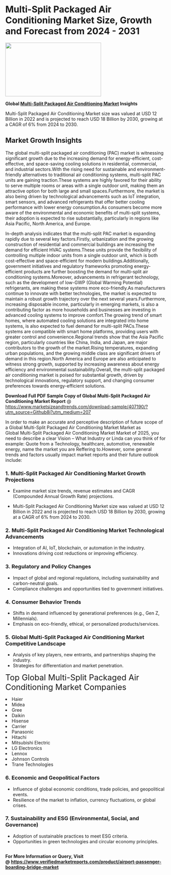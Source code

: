 <H1>Multi-Split Packaged Air Conditioning Market Size, Growth and Forecast from 2024 - 2031</H1><img class="aligncenter size-medium wp-image-584254" src="https://thirdeyenews.in/wp-content/uploads/2024/09/Global-Market-Research-300x168.jpeg" alt="" width="300" height="168" /><p><strong>Global&nbsp;<a href="https://www.marketsizeandtrends.com/download-sample/407190/?utm_source=Github8j?utm_medium=207">Multi-Split Packaged Air Conditioning Market</a> Insights</strong></p><p>Multi-Split Packaged Air Conditioning Market size was valued at USD 12 Billion in 2022 and is projected to reach USD 18 Billion by 2030, growing at a CAGR of 6% from 2024 to 2030.</p><p><h2>Market Growth Insights</h2> <p>The global multi-split packaged air conditioning (PAC) market is witnessing significant growth due to the increasing demand for energy-efficient, cost-effective, and space-saving cooling solutions in residential, commercial, and industrial sectors.With the rising need for sustainable and environment-friendly alternatives to traditional air conditioning systems, multi-split PAC units are gaining traction.These systems are highly favored for their ability to serve multiple rooms or areas with a single outdoor unit, making them an attractive option for both large and small spaces.Furthermore, the market is also being driven by technological advancements such as IoT integration, smart sensors, and advanced refrigerants that offer better cooling performance with lower energy consumption.As consumers become more aware of the environmental and economic benefits of multi-split systems, their adoption is expected to rise substantially, particularly in regions like Asia Pacific, North America, and Europe.</p> <p>In-depth analysis indicates that the multi-split PAC market is expanding rapidly due to several key factors.Firstly, urbanization and the growing construction of residential and commercial buildings are increasing the demand for efficient HVAC systems.These units provide the flexibility of controlling multiple indoor units from a single outdoor unit, which is both cost-effective and space-efficient for modern buildings.Additionally, government initiatives and regulatory frameworks promoting energy-efficient products are further boosting the demand for multi-split air conditioning systems.Moreover, advancements in refrigerant technology, such as the development of low-GWP (Global Warming Potential) refrigerants, are making these systems more eco-friendly.As manufacturers continue to innovate with better technologies, the market is expected to maintain a robust growth trajectory over the next several years.Furthermore, increasing disposable income, particularly in emerging markets, is also a contributing factor as more households and businesses are investing in advanced cooling systems to improve comfort.The growing trend of smart homes, where automated cooling solutions are integrated into home systems, is also expected to fuel demand for multi-split PACs.These systems are compatible with smart home platforms, providing users with greater control and convenience.Regional trends show that the Asia Pacific region, particularly countries like China, India, and Japan, are major contributors to the growth of the market.Rising temperatures, expanding urban populations, and the growing middle class are significant drivers of demand in this region.North America and Europe are also anticipated to witness strong growth, supported by increasing awareness about energy efficiency and environmental sustainability.Overall, the multi-split packaged air conditioning market is poised for substantial growth, driven by technological innovations, regulatory support, and changing consumer preferences towards energy-efficient solutions.</p> <p><span class=""><strong>Download Full PDF Sample Copy of Global Multi-Split Packaged Air Conditioning Market Report</strong> @ <a href="https://www.marketsizeandtrends.com/download-sample/407190/?utm_source=Github8j?utm_medium=207" target="_blank">https://www.marketsizeandtrends.com/download-sample/407190/?utm_source=Github8j?utm_medium=207</a></span></p><p>In order to make an accurate and perceptive description of future scope of a Global&nbsp;Multi-Split Packaged Air Conditioning Market Market as Global&nbsp;Multi-Split Packaged Air Conditioning Market Market of 2025, you need to describe a clear Vision &ndash; What Industry or Linda can you think of for example: Quote from a Technology, healthcare, automotive, renewable energy, name the market you are Reffering to.However, some general trends and factors usually impact market reports and their future outlook include:</p><h3>1.&nbsp;<strong>Multi-Split Packaged Air Conditioning Market Growth Projections</strong></h3><ul><li>Examine market size trends, revenue estimates and CAGR (Compounded Annual Growth Rate) projections.</li><li><p>Multi-Split Packaged Air Conditioning Market size was valued at USD 12 Billion in 2022 and is projected to reach USD 18 Billion by 2030, growing at a CAGR of 6% from 2024 to 2030.</p></li></ul><h3>2.&nbsp;<strong>Multi-Split Packaged Air Conditioning Market Technological Advancements</strong></h3><ul><li>Integration of AI, IoT, blockchain, or automation in the industry.</li><li>Innovations driving cost reductions or improving efficiency.</li></ul><h3>3.&nbsp;<strong>Regulatory and Policy Changes</strong></h3><ul><li>Impact of global and regional regulations, including sustainability and carbon-neutral goals.</li><li>Compliance challenges and opportunities tied to government initiatives.</li></ul><h3>4.&nbsp;<strong>Consumer Behavior Trends</strong></h3><ul><li>Shifts in demand influenced by generational preferences (e.g., Gen Z, Millennials).</li><li>Emphasis on eco-friendly, ethical, or personalized products/services.</li></ul><h3>5.&nbsp;<strong>Global Multi-Split Packaged Air Conditioning Market Competitive Landscape</strong></h3><ul><li>Analysis of key players, new entrants, and partnerships shaping the industry.</li><li>Strategies for differentiation and market penetration.</li></ul><p data-pm-slice="1 1 []"><span style="color: inherit; font-family: inherit; font-size: 25px;">Top Global Multi-Split Packaged Air Conditioning Market Companies</span></p><div class="" data-test-id=""><p><li>Haier</li><li> Midea</li><li> Gree</li><li> Daikin</li><li> Hisense</li><li> Carrier</li><li> Panasonic</li><li> Hitachi</li><li> Mitsubishi Electric</li><li> LG Electronics</li><li> Lennox</li><li> Johnson Controls</li><li> Trane Technologies</li></p></div><h3>6.&nbsp;<strong>Economic and Geopolitical Factors</strong></h3><ul><li>Influence of global economic conditions, trade policies, and geopolitical events.</li><li>Resilience of the market to inflation, currency fluctuations, or global crises.</li></ul><h3>7.&nbsp;<strong>Sustainability and ESG (Environmental, Social, and Governance)</strong></h3><ul><li>Adoption of sustainable practices to meet ESG criteria.</li><li>Opportunities in green technologies and circular economy principles.</li></ul><h2><strong style="font-size: 14px;">For More Information or Query, Visit @&nbsp;</strong><a style="background-color: #ffffff; font-size: 14px;" href="https://www.marketsizeandtrends.com/report/multi-split-packaged-air-conditioning-market/" target="_blank">https://www.verifiedmarketreports.com/product/airport-passenger-boarding-bridge-market</a></h2>